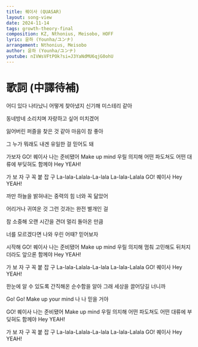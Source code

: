 ```yaml
---
title: 퀘이사 (QUASAR)
layout: song-view
date: 2024-11-14
tags: growth-theory-final
composition: KZ, Nthonius, Meisobo, HOFF
lyric: 윤하 (Younha/ユンナ)
arrangement: Nthonius, Meisobo
author: 윤하 (Younha/ユンナ)
youtube: nIVWsVFtPOk?si=J3YaNdMU6qjG0ohU
---
```


# 歌詞 (中譯待補)

어디 있다 나타났니
어떻게 찾아냈지
신기해 미스테리 같아

동네방네 소리치며
자랑하고 싶어 미치겠어

잃어버린 퍼즐을
찾은 것 같아
마음이 참 좋아

그 누가 뭐래도
내겐 유일한 걸
믿어도 돼

가보자 GO! 퀘이사
나는 준비됐어
Make up mind
우릴 의지해
어떤 파도쳐도
어떤 대류에 부딪혀도
함께야 Hey YEAH!

가 보 자 구
꼭 붙 잡 구
La-lala-Lalala-La-lala
La-lala-Lalala
GO! 퀘이사 Hey YEAH!

까만 하늘을 밝혀내는
중력의 힘
너와 꼭 닮았어

어리거나 귀여운 것
그런 것과는 완전 별개인 걸

참 소중해
오랜 시간을 견뎌
멀리 돌아온 만큼

너를 모르겠다면
나와 우린 어때?
믿어보자

시작해 GO! 퀘이사
나는 준비됐어
Make up mind
우릴 의지해
멈춰 고민해도
뒤처지더라도 앞으론
함께야 Hey YEAH!

가 보 자 구
꼭 붙 잡 구
La-lala-Lalala-La-lala
La-lala-Lalala
GO! 퀘이사 Hey YEAH!

한눈에 알 수 있도록
간직해온 순수함을 알아
그래 세상을 끌어당길 너니까

Go! Go!
Make up your mind
나 나
믿을 거야

GO! 퀘이사
나는 준비됐어
Make up mind
우릴 의지해
어떤 파도쳐도
어떤 대류에 부딪혀도
함께야 Hey YEAH!

가 보 자 구
꼭 붙 잡 구
La-lala-Lalala-La-lala
La-lala-Lalala
GO! 퀘이사 Hey YEAH!
